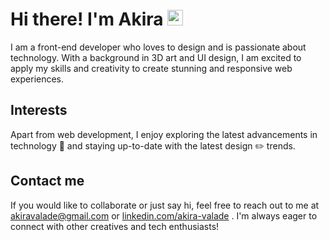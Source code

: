 # Hi there! I'm Akira <img src="https://media.giphy.com/media/hvRJCLFzcasrR4ia7z/giphy.gif" width="25px">

I am a front-end developer who loves to design and is passionate about technology. With a background in 3D art and UI design, I am excited to apply my skills and creativity to create stunning and responsive web experiences.

## Interests

Apart from web development, I enjoy exploring the latest advancements in technology 🦾 and staying up-to-date with the latest design ✏️ trends.

## Contact me

If you would like to collaborate or just say hi, feel free to reach out to me at [akiravalade@gmail.com](akiravalade@gmail.com)
 or [linkedin.com/akira-valade](https://www.linkedin.com/in/akira-valade-60956b200/)
. I'm always eager to connect with other creatives and tech enthusiasts!
